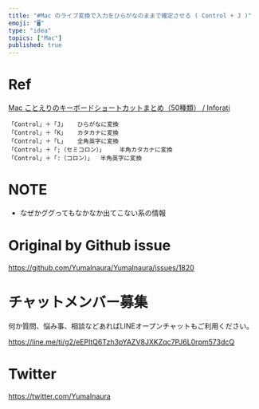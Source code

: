```yaml
---
title: "#Mac のライブ変換で入力をひらがなのままで確定させる ( Control + J )"
emoji: "🖥"
type: "idea"
topics: ["Mac"]
published: true
---
```


# Ref

[Mac ことえりのキーボードショートカットまとめ（50種類） / Inforati](http://inforati.jp/apple/mac-tips-techniques/system-hints/how-to-use-mac-kotoeri-with-keyboard-shortcut.html)


```
「Control」＋「J」	ひらがなに変換
「Control」＋「K」	カタカナに変換
「Control」＋「L」	全角英字に変換
「Control」＋「;（セミコロン）」	半角カタカナに変換
「Control」＋「:（コロン）」	半角英字に変換
```

 # NOTE

- なぜかググってもなかなか出てこない系の情報

# Original by Github issue

https://github.com/YumaInaura/YumaInaura/issues/1820








<!-- Update From Qiita API -->

# チャットメンバー募集


何か質問、悩み事、相談などあればLINEオープンチャットもご利用ください。

https://line.me/ti/g2/eEPltQ6Tzh3pYAZV8JXKZqc7PJ6L0rpm573dcQ





# Twitter


https://twitter.com/YumaInaura


<!-- Update From Qiita API -->



